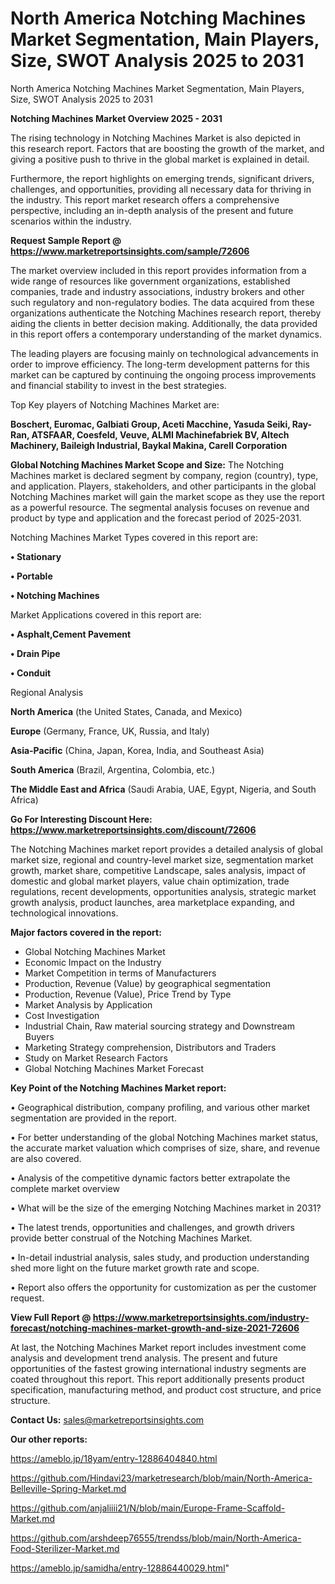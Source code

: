 # North America Notching Machines Market Segmentation, Main Players, Size, SWOT Analysis 2025 to 2031
North America Notching Machines Market Segmentation, Main Players, Size, SWOT Analysis 2025 to 2031

<Strong> Notching Machines Market Overview 2025 - 2031</strong>

The rising technology in Notching Machines Market is also depicted in this research report. Factors that are boosting the growth of the market, and giving a positive push to thrive in the global market is explained in detail.

Furthermore, the report highlights on emerging trends, significant drivers, challenges, and opportunities, providing all necessary data for thriving in the industry. This report market research offers a comprehensive perspective, including an in-depth analysis of the present and future scenarios within the industry.

<strong>Request Sample Report @ <a href=https://www.marketreportsinsights.com/sample/72606>https://www.marketreportsinsights.com/sample/72606</a></strong>

The market overview included in this report provides information from a wide range of resources like government organizations, established companies, trade and industry associations, industry brokers and other such regulatory and non-regulatory bodies. The data acquired from these organizations authenticate the Notching Machines research report, thereby aiding the clients in better decision making. Additionally, the data provided in this report offers a contemporary understanding of the market dynamics.

The leading players are focusing mainly on technological advancements in order to improve efficiency. The long-term development patterns for this market can be captured by continuing the ongoing process improvements and financial stability to invest in the best strategies.

Top Key players of Notching Machines Market are:

<strong>Boschert, Euromac, Galbiati Group, Aceti Macchine, Yasuda Seiki, Ray-Ran, ATSFAAR, Coesfeld, Veuve, ALMI Machinefabriek BV, Altech Machinery, Baileigh Industrial, Baykal Makina, Carell Corporation</strong>

<strong><b>Global Notching Machines Market Scope and Size:</b></strong>
The Notching Machines market is declared segment by company, region (country), type, and application. Players, stakeholders, and other participants in the global Notching Machines market will gain the market scope as they use the report as a powerful resource. The segmental analysis focuses on revenue and product by type and application and the forecast period of 2025-2031.

Notching Machines Market Types covered in this report are:

<strong>• Stationary

• Portable

• Notching Machines</strong>

Market Applications covered in this report are:

<strong>• Asphalt,Cement Pavement

• Drain Pipe

• Conduit</strong> 

Regional Analysis

<strong>North America</strong> (the United States, Canada, and Mexico)

<strong>Europe</strong> (Germany, France, UK, Russia, and Italy)

<strong>Asia-Pacific</strong> (China, Japan, Korea, India, and Southeast Asia)

<strong>South America</strong> (Brazil, Argentina, Colombia, etc.)

<strong>The Middle East and Africa</strong> (Saudi Arabia, UAE, Egypt, Nigeria, and South Africa)

<strong>Go For Interesting Discount Here: <a href=https://www.marketreportsinsights.com/discount/72606>https://www.marketreportsinsights.com/discount/72606</a></strong>

The Notching Machines market report provides a detailed analysis of global market size, regional and country-level market size, segmentation market growth, market share, competitive Landscape, sales analysis, impact of domestic and global market players, value chain optimization, trade regulations, recent developments, opportunities analysis, strategic market growth analysis, product launches, area marketplace expanding, and technological innovations.

<strong><b>Major factors covered in the report:</b></strong>
<ul>
  <li>Global Notching Machines Market </li>
  <li>Economic Impact on the Industry</li>
  <li>Market Competition in terms of Manufacturers</li>
  <li>Production, Revenue (Value) by geographical segmentation</li>
  <li>Production, Revenue (Value), Price Trend by Type</li>
  <li>Market Analysis by Application</li>
  <li>Cost Investigation</li>
  <li>Industrial Chain, Raw material sourcing strategy and Downstream Buyers</li>
  <li>Marketing Strategy comprehension, Distributors and Traders</li>
  <li>Study on Market Research Factors</li>
  <li>Global Notching Machines Market Forecast</li>
</ul>

<strong><b>Key Point of the Notching Machines Market report:</b></strong>

• Geographical distribution, company profiling, and various other market segmentation are provided in the report.

• For better understanding of the global Notching Machines market status, the accurate market valuation which comprises of size, share, and revenue are also covered.

• Analysis of the competitive dynamic factors better extrapolate the complete market overview

• What will be the size of the emerging Notching Machines market in 2031?

• The latest trends, opportunities and challenges, and growth drivers provide better construal of the Notching Machines Market.

• In-detail industrial analysis, sales study, and production understanding shed more light on the future market growth rate and scope.

• Report also offers the opportunity for customization as per the customer request.

<strong><b>View Full Report @ <a href=https://www.marketreportsinsights.com/industry-forecast/notching-machines-market-growth-and-size-2021-72606>https://www.marketreportsinsights.com/industry-forecast/notching-machines-market-growth-and-size-2021-72606</a></b></strong>


At last, the Notching Machines Market report includes investment come analysis and development trend analysis. The present and future opportunities of the fastest growing international industry segments are coated throughout this report. This report additionally presents product specification, manufacturing method, and product cost structure, and price structure.

<strong>Contact Us:</strong>
sales@marketreportsinsights.com

<strong>Our other reports:</strong>

<a href=https://ameblo.jp/18yam/entry-12886404840.html>https://ameblo.jp/18yam/entry-12886404840.html</a>

<a href=https://github.com/Hindavi23/marketresearch/blob/main/North-America-Belleville-Spring-Market.md>https://github.com/Hindavi23/marketresearch/blob/main/North-America-Belleville-Spring-Market.md</a>

<a href=https://github.com/anjaliiii21/N/blob/main/Europe-Frame-Scaffold-Market.md>https://github.com/anjaliiii21/N/blob/main/Europe-Frame-Scaffold-Market.md</a>

<a href=https://github.com/arshdeep76555/trendss/blob/main/North-America-Food-Sterilizer-Market.md>https://github.com/arshdeep76555/trendss/blob/main/North-America-Food-Sterilizer-Market.md</a>

<a href=https://ameblo.jp/samidha/entry-12886440029.html>https://ameblo.jp/samidha/entry-12886440029.html</a>"
